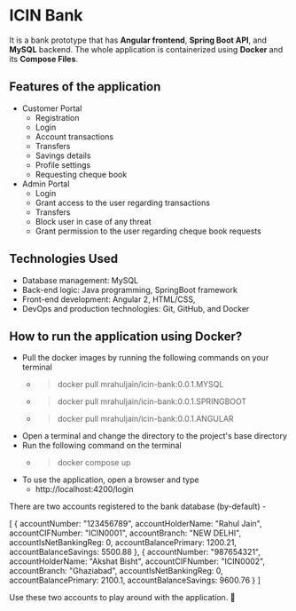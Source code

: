 # ICIN Bank
It is a bank prototype that has <b>Angular frontend</b>, <b>Spring Boot API</b>, and <b>MySQL</b> backend. 
The whole application is containerized using <b>Docker</b> and its <b>Compose Files</b>.

## Features of the application
- Customer Portal
  - Registration
  - Login
  - Account transactions
  - Transfers
  - Savings details
  - Profile settings
  - Requesting cheque book
- Admin Portal
  - Login
  - Grant access to the user regarding transactions
  - Transfers
  - Block user in case of any threat
  - Grant permission to the user regarding cheque book requests

## Technologies Used
- Database management: MySQL
- Back-end logic: Java programming, SpringBoot framework
- Front-end development: Angular 2, HTML/CSS,
- DevOps and production technologies: Git, GitHub, and Docker

## How to run the application using Docker?
- Pull the docker images by running the following commands on your terminal
  - > docker pull mrahuljain/icin-bank:0.0.1.MYSQL
  - > docker pull mrahuljain/icin-bank:0.0.1.SPRINGBOOT
  - > docker pull mrahuljain/icin-bank:0.0.1.ANGULAR
- Open a terminal and change the directory to the project's base directory
- Run the following command on the terminal
  - > docker compose up
- To use the application, open a browser and type
  - http://localhost:4200/login


There are two accounts registered to the bank database (by-default) -

[
	{
		accountNumber: "123456789",
		accountHolderName: "Rahul Jain",
		accountCIFNumber: "ICIN0001",
		accountBranch: "NEW DELHI",
		accountIsNetBankingReg: 0,
		accountBalancePrimary: 1200.21,
		accountBalanceSavings: 5500.88
	},
	{
		accountNumber: "987654321",
		accountHolderName: "Akshat Bisht",
		accountCIFNumber: "ICIN0002",
		accountBranch: "Ghaziabad",
		accountIsNetBankingReg: 0,
		accountBalancePrimary: 2100.1,
		accountBalanceSavings: 9600.76
	}
]

Use these two accounts to play around with the application. 🤝